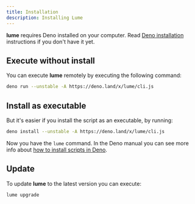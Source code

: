```yaml
---
title: Installation
description: Installing Lume
---
```


**lume** requires Deno installed on your computer. Read [Deno installation](https://deno.land/#installation) instructions if you don't have it yet.

## Execute without install

You can execute **lume** remotely by executing the following command:

```sh
deno run --unstable -A https://deno.land/x/lume/cli.js
```

## Install as executable

But it's easier if you install the script as an executable, by running:

```sh
deno install --unstable -A https://deno.land/x/lume/cli.js
```

Now you have the `lume` command. In the Deno manual you can see more info about [how to install scripts in Deno](https://deno.land/manual/tools/script_installer).

## Update

To update **lume** to the latest version you can execute:

```sh
lume upgrade
```

